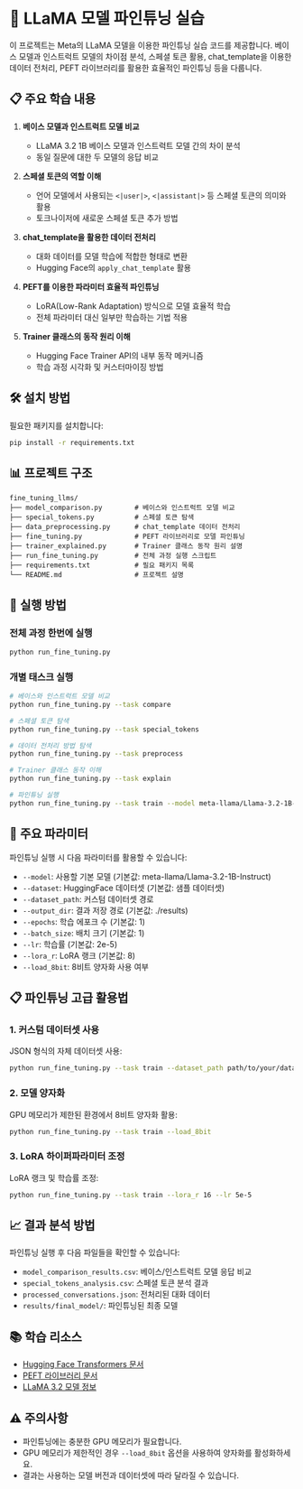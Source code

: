 # 🚀 LLaMA 모델 파인튜닝 실습

이 프로젝트는 Meta의 LLaMA 모델을 이용한 파인튜닝 실습 코드를 제공합니다. 베이스 모델과 인스트럭트 모델의 차이점 분석, 스페셜 토큰 활용, chat_template을 이용한 데이터 전처리, PEFT 라이브러리를 활용한 효율적인 파인튜닝 등을 다룹니다.

## 📋 주요 학습 내용

1. **베이스 모델과 인스트럭트 모델 비교**
   - LLaMA 3.2 1B 베이스 모델과 인스트럭트 모델 간의 차이 분석
   - 동일 질문에 대한 두 모델의 응답 비교

2. **스페셜 토큰의 역할 이해**
   - 언어 모델에서 사용되는 `<|user|>`, `<|assistant|>` 등 스페셜 토큰의 의미와 활용
   - 토크나이저에 새로운 스페셜 토큰 추가 방법

3. **chat_template을 활용한 데이터 전처리**
   - 대화 데이터를 모델 학습에 적합한 형태로 변환
   - Hugging Face의 `apply_chat_template` 활용

4. **PEFT를 이용한 파라미터 효율적 파인튜닝**
   - LoRA(Low-Rank Adaptation) 방식으로 모델 효율적 학습
   - 전체 파라미터 대신 일부만 학습하는 기법 적용

5. **Trainer 클래스의 동작 원리 이해**
   - Hugging Face Trainer API의 내부 동작 메커니즘
   - 학습 과정 시각화 및 커스터마이징 방법

## 🛠️ 설치 방법

필요한 패키지를 설치합니다:

```bash
pip install -r requirements.txt
```

## 📊 프로젝트 구조

```
fine_tuning_llms/
├── model_comparison.py        # 베이스와 인스트럭트 모델 비교
├── special_tokens.py          # 스페셜 토큰 탐색
├── data_preprocessing.py      # chat_template 데이터 전처리
├── fine_tuning.py             # PEFT 라이브러리로 모델 파인튜닝
├── trainer_explained.py       # Trainer 클래스 동작 원리 설명
├── run_fine_tuning.py         # 전체 과정 실행 스크립트
├── requirements.txt           # 필요 패키지 목록
└── README.md                  # 프로젝트 설명
```

## 🚀 실행 방법

### 전체 과정 한번에 실행

```bash
python run_fine_tuning.py
```

### 개별 태스크 실행

```bash
# 베이스와 인스트럭트 모델 비교
python run_fine_tuning.py --task compare

# 스페셜 토큰 탐색
python run_fine_tuning.py --task special_tokens

# 데이터 전처리 방법 탐색
python run_fine_tuning.py --task preprocess

# Trainer 클래스 동작 이해
python run_fine_tuning.py --task explain

# 파인튜닝 실행
python run_fine_tuning.py --task train --model meta-llama/Llama-3.2-1B-Instruct --epochs 3 --batch_size 1 --lr 2e-5
```

## 📝 주요 파라미터

파인튜닝 실행 시 다음 파라미터를 활용할 수 있습니다:

- `--model`: 사용할 기본 모델 (기본값: meta-llama/Llama-3.2-1B-Instruct)
- `--dataset`: HuggingFace 데이터셋 (기본값: 샘플 데이터셋)
- `--dataset_path`: 커스텀 데이터셋 경로
- `--output_dir`: 결과 저장 경로 (기본값: ./results)
- `--epochs`: 학습 에포크 수 (기본값: 1)
- `--batch_size`: 배치 크기 (기본값: 1)
- `--lr`: 학습률 (기본값: 2e-5)
- `--lora_r`: LoRA 랭크 (기본값: 8)
- `--load_8bit`: 8비트 양자화 사용 여부

## 📋 파인튜닝 고급 활용법

### 1. 커스텀 데이터셋 사용

JSON 형식의 자체 데이터셋 사용:

```bash
python run_fine_tuning.py --task train --dataset_path path/to/your/dataset.json
```

### 2. 모델 양자화

GPU 메모리가 제한된 환경에서 8비트 양자화 활용:

```bash
python run_fine_tuning.py --task train --load_8bit
```

### 3. LoRA 하이퍼파라미터 조정

LoRA 랭크 및 학습률 조정:

```bash
python run_fine_tuning.py --task train --lora_r 16 --lr 5e-5
```

## 📈 결과 분석 방법

파인튜닝 실행 후 다음 파일들을 확인할 수 있습니다:

- `model_comparison_results.csv`: 베이스/인스트럭트 모델 응답 비교
- `special_tokens_analysis.csv`: 스페셜 토큰 분석 결과
- `processed_conversations.json`: 전처리된 대화 데이터
- `results/final_model/`: 파인튜닝된 최종 모델

## 📚 학습 리소스

- [Hugging Face Transformers 문서](https://huggingface.co/docs/transformers/index)
- [PEFT 라이브러리 문서](https://huggingface.co/docs/peft/index)
- [LLaMA 3.2 모델 정보](https://huggingface.co/meta-llama/Llama-3.2-1B)

## ⚠️ 주의사항

- 파인튜닝에는 충분한 GPU 메모리가 필요합니다. 
- GPU 메모리가 제한적인 경우 `--load_8bit` 옵션을 사용하여 양자화를 활성화하세요.
- 결과는 사용하는 모델 버전과 데이터셋에 따라 달라질 수 있습니다. 